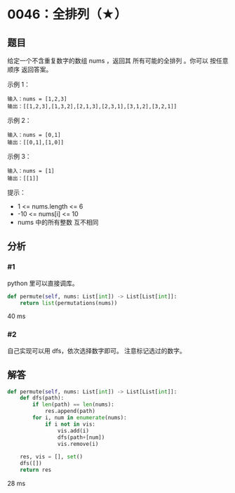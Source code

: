 # 0046：全排列（★）


## 题目

给定一个不含重复数字的数组 nums ，返回其 所有可能的全排列 。你可以 按任意顺序 返回答案。

示例 1：

    输入：nums = [1,2,3]
    输出：[[1,2,3],[1,3,2],[2,1,3],[2,3,1],[3,1,2],[3,2,1]]

示例 2：

    输入：nums = [0,1]
    输出：[[0,1],[1,0]]

示例 3：

    输入：nums = [1]
    输出：[[1]]
	
提示：
- 1 <= nums.length <= 6
- -10 <= nums[i] <= 10
- nums 中的所有整数 互不相同
     
## 分析 

### #1

python 里可以直接调库。

```python
def permute(self, nums: List[int]) -> List[List[int]]:
	return list(permutations(nums))
```

40 ms

### #2

自己实现可以用 dfs，依次选择数字即可。
注意标记选过的数字。

## 解答

```python
def permute(self, nums: List[int]) -> List[List[int]]:
    def dfs(path):
        if len(path) == len(nums):
            res.append(path)
        for i, num in enumerate(nums):
            if i not in vis:
                vis.add(i)
                dfs(path+[num])
                vis.remove(i)
                
    res, vis = [], set()
    dfs([])
    return res
```
28 ms

